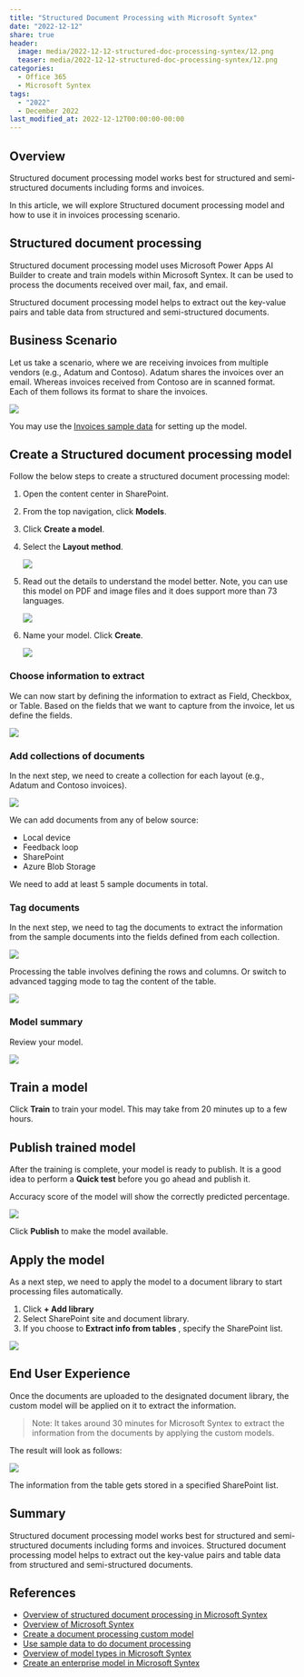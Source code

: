 ```yaml
---
title: "Structured Document Processing with Microsoft Syntex"
date: "2022-12-12"
share: true
header:
  image: media/2022-12-12-structured-doc-processing-syntex/12.png
  teaser: media/2022-12-12-structured-doc-processing-syntex/12.png
categories:
  - Office 365
  - Microsoft Syntex
tags:
  - "2022"
  - December 2022
last_modified_at: 2022-12-12T00:00:00-00:00
---
```

## Overview

Structured document processing model works best for structured and semi-structured documents including forms and invoices.

In this article, we will explore Structured document processing model and how to use it in invoices processing scenario.


## Structured document processing

Structured document processing model uses Microsoft Power Apps AI Builder to create and train models within Microsoft Syntex. It can be used to process the documents received over mail, fax, and email.

Structured document processing model helps to extract out the key-value pairs and table data from structured and semi-structured documents.


## Business Scenario

Let us take a scenario, where we are receiving invoices from multiple vendors (e.g., Adatum and Contoso). Adatum shares the invoices over an email. Whereas invoices received from Contoso are in scanned format. Each of them follows its format to share the invoices.

![](/media/2022-12-12-structured-doc-processing-syntex/01.png)

You may use the [Invoices sample data](https://learn.microsoft.com/en-us/ai-builder/form-processing-sample-data?WT.mc_id=M365-MVP-5003693) for setting up the model.


## Create a Structured document processing model

Follow the below steps to create a structured document processing model:

1. Open the content center in SharePoint.
2. From the top navigation, click **Models**.
3. Click **Create a model**.
4. Select the **Layout method**.

    ![](/media/2022-12-12-structured-doc-processing-syntex/02.png)

5. Read out the details to understand the model better. Note, you can use this model on PDF and image files and it does support more than 73 languages.

    ![](/media/2022-12-12-structured-doc-processing-syntex/03.png)

6. Name your model. Click **Create**.

    ![](/media/2022-12-12-structured-doc-processing-syntex/04.png)


### Choose information to extract

We can now start by defining the information to extract as Field, Checkbox, or Table. Based on the fields that we want to capture from the invoice, let us define the fields.

![](/media/2022-12-12-structured-doc-processing-syntex/05.png)


### Add collections of documents

In the next step, we need to create a collection for each layout (e.g., Adatum and Contoso invoices).

![](/media/2022-12-12-structured-doc-processing-syntex/06.png)

We can add documents from any of below source:

- Local device
- Feedback loop
- SharePoint
- Azure Blob Storage

We need to add at least 5 sample documents in total.

### Tag documents

In the next step, we need to tag the documents to extract the information from the sample documents into the fields defined from each collection.

![](/media/2022-12-12-structured-doc-processing-syntex/07.png)

Processing the table involves defining the rows and columns. Or switch to advanced tagging mode to tag the content of the table.

![](/media/2022-12-12-structured-doc-processing-syntex/08.png)


### Model summary

Review your model.

![](/media/2022-12-12-structured-doc-processing-syntex/09.png)


## Train a model

Click **Train** to train your model. This may take from 20 minutes up to a few hours.


## Publish trained model

After the training is complete, your model is ready to publish. It is a good idea to perform a **Quick test** before you go ahead and publish it.

Accuracy score of the model will show the correctly predicted percentage.

![](/media/2022-12-12-structured-doc-processing-syntex/10.png)

Click **Publish** to make the model available.


## Apply the model

As a next step, we need to apply the model to a document library to start processing files automatically.

1. Click **+ Add library**
2. Select SharePoint site and document library.
3. If you choose to **Extract info from tables** , specify the SharePoint list.

![](/media/2022-12-12-structured-doc-processing-syntex/11.png)


## End User Experience

Once the documents are uploaded to the designated document library, the custom model will be applied on it to extract the information.

> Note:
> It takes around 30 minutes for Microsoft Syntex to extract the information from the documents by applying the custom models.

The result will look as follows:

![](/media/2022-12-12-structured-doc-processing-syntex/12.png)

The information from the table gets stored in a specified SharePoint list.


## Summary

Structured document processing model works best for structured and semi-structured documents including forms and invoices. Structured document processing model helps to extract out the key-value pairs and table data from structured and semi-structured documents.


## References

- [Overview of structured document processing in Microsoft Syntex](https://learn.microsoft.com/en-us/microsoft-365/contentunderstanding/form-processing-overview?WT.mc_id=M365-MVP-5003693)
- [Overview of Microsoft Syntex](https://learn.microsoft.com/en-us/microsoft-365/contentunderstanding/syntex-overview?WT.mc_id=M365-MVP-5003693)
- [Create a document processing custom model](https://learn.microsoft.com/en-us/ai-builder/create-form-processing-model?WT.mc_id=M365-MVP-5003693)
- [Use sample data to do document processing](https://learn.microsoft.com/en-us/ai-builder/form-processing-sample-data?WT.mc_id=M365-MVP-5003693)
- [Overview of model types in Microsoft Syntex](https://learn.microsoft.com/en-us/microsoft-365/contentunderstanding/model-types-overview?WT.mc_id=M365-MVP-5003693)
- [Create an enterprise model in Microsoft Syntex](https://learn.microsoft.com/en-us/microsoft-365/contentunderstanding/create-syntex-model?WT.mc_id=M365-MVP-5003693)
